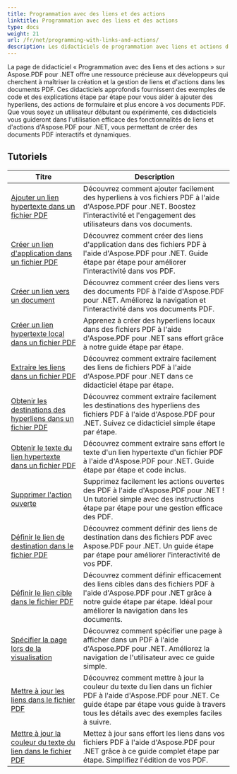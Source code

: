 ```yaml
---
title: Programmation avec des liens et des actions
linktitle: Programmation avec des liens et des actions
type: docs
weight: 21
url: /fr/net/programming-with-links-and-actions/
description: Les didacticiels de programmation avec liens et actions d'Aspose.PDF pour .NET sont une ressource complète pour maîtriser la création et la gestion de liens interactifs dans les documents PDF.
---
```

La page de didacticiel « Programmation avec des liens et des actions » sur Aspose.PDF pour .NET offre une ressource précieuse aux développeurs qui cherchent à maîtriser la création et la gestion de liens et d'actions dans les documents PDF. Ces didacticiels approfondis fournissent des exemples de code et des explications étape par étape pour vous aider à ajouter des hyperliens, des actions de formulaire et plus encore à vos documents PDF. Que vous soyez un utilisateur débutant ou expérimenté, ces didacticiels vous guideront dans l'utilisation efficace des fonctionnalités de liens et d'actions d'Aspose.PDF pour .NET, vous permettant de créer des documents PDF interactifs et dynamiques.

## Tutoriels
| Titre | Description |
| --- | --- | 
| [Ajouter un lien hypertexte dans un fichier PDF](./add-hyperlink/) | Découvrez comment ajouter facilement des hyperliens à vos fichiers PDF à l'aide d'Aspose.PDF pour .NET. Boostez l'interactivité et l'engagement des utilisateurs dans vos documents. |  
| [Créer un lien d'application dans un fichier PDF](./create-application-link/) | Découvrez comment créer des liens d'application dans des fichiers PDF à l'aide d'Aspose.PDF pour .NET. Guide étape par étape pour améliorer l'interactivité dans vos PDF. |  
| [Créer un lien vers un document](./create-document-link/) | Découvrez comment créer des liens vers des documents PDF à l'aide d'Aspose.PDF pour .NET. Améliorez la navigation et l'interactivité dans vos documents PDF. |  
| [Créer un lien hypertexte local dans un fichier PDF](./create-local-hyperlink/) | Apprenez à créer des hyperliens locaux dans des fichiers PDF à l'aide d'Aspose.PDF pour .NET sans effort grâce à notre guide étape par étape. |  
| [Extraire les liens dans un fichier PDF](./extract-links/) | Découvrez comment extraire facilement des liens de fichiers PDF à l'aide d'Aspose.PDF pour .NET dans ce didacticiel étape par étape. |  
| [Obtenir les destinations des hyperliens dans un fichier PDF](./get-hyperlink-destinations/) | Découvrez comment extraire facilement les destinations des hyperliens des fichiers PDF à l'aide d'Aspose.PDF pour .NET. Suivez ce didacticiel simple étape par étape. |  
| [Obtenir le texte du lien hypertexte dans un fichier PDF](./get-hyperlink-text/) | Découvrez comment extraire sans effort le texte d'un lien hypertexte d'un fichier PDF à l'aide d'Aspose.PDF pour .NET. Guide étape par étape et code inclus. |  
| [Supprimer l'action ouverte](./remove-open-action/) | Supprimez facilement les actions ouvertes des PDF à l'aide d'Aspose.PDF pour .NET ! Un tutoriel simple avec des instructions étape par étape pour une gestion efficace des PDF. |  
| [Définir le lien de destination dans le fichier PDF](./set-destination-link/) | Découvrez comment définir des liens de destination dans des fichiers PDF avec Aspose.PDF pour .NET. Un guide étape par étape pour améliorer l'interactivité de vos PDF. |  
| [Définir le lien cible dans le fichier PDF](./set-target-link/) | Découvrez comment définir efficacement des liens cibles dans des fichiers PDF à l'aide d'Aspose.PDF pour .NET grâce à notre guide étape par étape. Idéal pour améliorer la navigation dans les documents. |  
| [Spécifier la page lors de la visualisation](./specify-page-when-viewing/) | Découvrez comment spécifier une page à afficher dans un PDF à l'aide d'Aspose.PDF pour .NET. Améliorez la navigation de l'utilisateur avec ce guide simple. |  
| [Mettre à jour les liens dans le fichier PDF](./update-links/) | Découvrez comment mettre à jour la couleur du texte du lien dans un fichier PDF à l'aide d'Aspose.PDF pour .NET. Ce guide étape par étape vous guide à travers tous les détails avec des exemples faciles à suivre. |  
| [Mettre à jour la couleur du texte du lien dans le fichier PDF](./update-link-text-color/) | Mettez à jour sans effort les liens dans vos fichiers PDF à l'aide d'Aspose.PDF pour .NET grâce à ce guide complet étape par étape. Simplifiez l'édition de vos PDF. |  